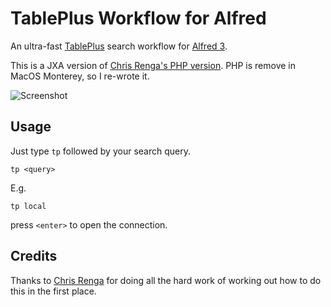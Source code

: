 # TablePlus Workflow for Alfred

An ultra-fast [TablePlus](https://tableplus.io) search workflow for [Alfred 3](https://www.alfredapp.com).

This is a JXA version of [Chris Renga's PHP version](https://github.com/chrisrenga/alfred-tableplus). PHP is remove in MacOS Monterey, so I re-wrote it.

![Screenshot](screenshot.png)

## Usage

Just type `tp` followed by your search query.

```
tp <query>
```

E.g.
```
tp local
```

press `<enter>` to open the connection.

## Credits

Thanks to [Chris Renga](https://github.com/chrisrenga) for doing all the hard work of working out how to do this in the first place.
